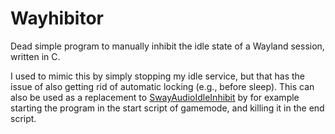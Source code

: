 # Wayhibitor

Dead simple program to manually inhibit the idle state of a Wayland session, written in C.

I used to mimic this by simply stopping my idle service, but that has the issue of also getting rid of automatic locking (e.g., before sleep). This can also be used as a replacement to [SwayAudioIdleInhibit](https://github.com/ErikReider/SwayAudioIdleInhibit) by for example starting the program in the start script of gamemode, and killing it in the end script.